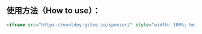 ## 使用方法（How to use）：

``` html
<iframe src="https://nooldey.gitee.io/sponsor/" style="width: 100%; height: 165px;border: none;"></iframe>
```